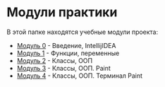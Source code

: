# Модули практики

В этой папке находятся учебные модули проекта:

- [Модуль 0](units/unit0) - Введение, IntellijIDEA
- [Модуль 1](units/unit1) - Функции, переменные
- [Модуль 2](units/unit2) - Классы, ООП
- [Модуль 3](units/unit3) - Классы, ООП. Paint
- [Модуль 4](units/unit4) - Классы, ООП. Терминал Paint
